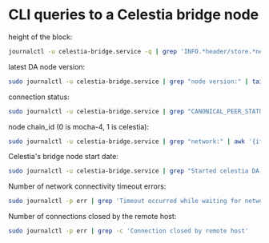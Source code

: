 # CLI queries to a Celestia bridge node

height of the block:  
```bash
journalctl -u celestia-bridge.service -q | grep 'INFO.*header/store.*new head' | tail -n 1 | awk -F 'height": ' '{print $2}' | awk -F ',' '{print $1}'
```

latest DA node version:  
```bash
sudo journalctl -u celestia-bridge.service | grep "node version:" | tail -n 1 | awk '{print substr($NF, 2)}' | tr -d '.' | awk '{print $1 / 10}'
```

connection status:  
```bash
sudo journalctl -u celestia-bridge.service | grep "CANONICAL_PEER_STATUS:" | awk -F'connection_status="' '{print $2}' | cut -d'"' -f1 | tail -n 1
```

node chain_id (0 is mocha-4, 1 is celestia):  
```bash
sudo journalctl -u celestia-bridge.service | grep "network:" | awk '{if ($NF == "mocha-4") print 0; else if ($NF == "celestia") print 1}' | tail -n 1
```

Celestia's bridge node start date:  
```bash
sudo journalctl -u celestia-bridge.service | grep "Started celestia DA node" | tail -n 1 | awk '{ "date -d \""$1" "$2" "$3"\" +\"%s\"" | getline date; print date}'
```

Number of network connectivity timeout errors:  
```bash
sudo journalctl -p err | grep 'Timeout occurred while waiting for network connectivity' | wc -l
```

Number of connections closed by the remote host:  
```bash
sudo journalctl -p err | grep -c 'Connection closed by remote host'
```



